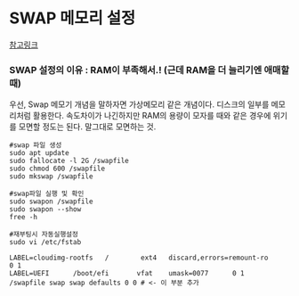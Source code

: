 # SWAP 메모리 설정

[참고링크](https://ittrue.tistory.com/297)

### SWAP 설정의 이유 : RAM이 부족해서.! (근데 RAM을 더 늘리기엔 애매할때)
우선, Swap 메모기 개념을 말하자면 가상메모리 같은 개념이다. 디스크의 일부를 메모리처럼 활용한다.
속도차이가 나긴하지만 RAM의 용량이 모자를 때와 같은 경우에 위기를 모면할 정도는 된다. 말그대로 모면하는 것.

```shell
#swap 파일 생성
sudo apt update
sudo fallocate -l 2G /swapfile
sudo chmod 600 /swapfile
sudo mkswap /swapfile

#swap파일 실행 및 확인
sudo swapon /swapfile
sudo swapon --show
free -h

#재부팅시 자동실행설정
sudo vi /etc/fstab

LABEL=cloudimg-rootfs   /        ext4   discard,errors=remount-ro       0 1
LABEL=UEFI      /boot/efi       vfat    umask=0077      0 1
/swapfile swap swap defaults 0 0 # <- 이 부분 추가
```
